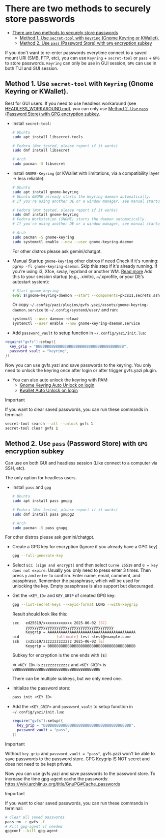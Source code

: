 # There are two methods to securely store passwords

<!--toc:start-->

- [There are two methods to securely store passwords](#there-are-two-methods-to-securely-store-passwords)
  - [Method 1. Use `secret-tool` with `Keyring` (Gnome Keyring or KWallet).](#method-1-use-secret-tool-with-keyring-gnome-keyring-or-kwallet)
  - [Method 2. Use `pass` (Password Store) with `GPG` encryption subkey](#method-2-use-pass-password-store-with-gpg-encryption-subkey)
  <!--toc:end-->

If you don't want to re-enter passwords everytime connect to a saved mount URI (SMB, FTP, etc), you can use `Keyring` + `secret-tool` or `pass` + `GPG` to store passwords. `Keyring` can only be use in GUI session, `GPG` can use in both TUI and GUI session.

## Method 1. Use `secret-tool` with `Keyring` (Gnome Keyring or KWallet).

Best for GUI users.
If you need to use headless workaround (see [HEADLESS_WORKAROUND.md](./HEADLESS_WORKAROUND.md)), you can only use [Method 2. Use `pass` (Password Store) with GPG encryption subkey](#2-use-pass-password-store-with-gpg-encryption-subkey).

- Install `secret-tool`:

  ```sh
  # Ubuntu
  sudo apt install libsecret-tools

  # Fedora (Not tested, please report if it works)
  sudo dnf install libsecret

  # Arch
  sudo pacman -S libsecret
  ```

- Install `GNOME-Keyring` (or KWallet with limitations, via a compatibility layer -> less reliable):

  ```sh
  # Ubuntu
  sudo apt install gnome-keyring
  # Ubuntu GNOME already starts the keyring daemon automatically.
  # If you're using another DE or a window manager, see manual startup notes below.

  # Fedora (Not tested, please report if it works)
  sudo dnf install gnome-keyring
  # Fedora Workstation (GNOME) starts the daemon automatically.
  # If you're using another DE or a window manager, see manual startup notes below.

  # Arch
  sudo pacman -S gnome-keyring
  sudo systemctl enable --now --user gnome-keyring-daemon
  ```

  For other distros please ask gemini/chatgpt.

- Manual Startup `gnome-keyring` other distros if need
  Check if it's running: `pgrep -fl gnome-keyring-daemon`. Skip this step if it's already running.
  If you're using i3, Xfce, sway, hyprland or another WM. [Read more](<https://wiki.archlinux.org/title/GNOME/Keyring#Using_gnome-keyring-daemon_outside_desktop_environments_(KDE,_GNOME,_XFCE,_...)>)
  Add this to your session startup (e.g., .xinitrc, ~/.xprofile, or your DE’s autostart system):

  ```sh
  # Start gnome-keyring
  eval $(gnome-keyring-daemon --start --components=pkcs11,secrets,ssh)
  ```

  Or copy `~/.config/yazi/plugins/gvfs.yazi/assets/gnome-keyring-daemon.service` to `~/.config/systemd/user/` and run:

  ```bash
  systemctl --user daemon-reload
  systemctl --user enable --now gnome-keyring-daemon.service
  ```

- Add `password_vault` to setup function in `~/.config/yazi/init.lua`:

```lua
require("gvfs"):setup({
  key_grip = "BBBBBBBBBBBBBBBBBBBBBBBBBBBBBBBBBBBBBBBB",
  password_vault = "keyring",
})
```

Now you can use gvfs.yazi and save passwords to the keyring. You only need to unlock the keyring once after login or after trigger gvfs.yazi plugin.

- You can also auto unlock the keyring with PAM:
  - [Gnome Keyring Auto Unlock on login](https://wiki.archlinux.org/title/GNOME/Keyring#Using_the_keyring)
  - [Kwallet Auto Unlock on login](https://wiki.archlinux.org/title/KDE_Wallet#Unlock_KDE_Wallet_automatically_on_login)

> [!IMPORTANT]
> If you want to clear saved passwords, you can run these commands in terminal:

```bash
secret-tool search --all --unlock gvfs 1
secret-tool clear gvfs 1
```

## Method 2. Use `pass` (Password Store) with `GPG` encryption subkey

Can use on both GUI and headless session (Like connect to a computer via SSH, etc).

The only option for headless users.

- Install `pass` and `gpg`

  ```bash
  # Ubuntu
  sudo apt install pass gnupg

  # Fedora (Not tested, please report if it works)
  sudo dnf install pass gnupg2

  # Arch
  sudo pacman -S pass gnupg
  ```

For other distros please ask gemini/chatgpt.

- Create a GPG key for encryption (Ignore if you already have a GPG key)

  ```bash
  gpg --full-generate-key
  ```

- Select `ECC (sign and encrypt)` and then select `Curve 25519` and `0 = key does not expire`. Usually you only need to press enter 3 times.
  Then press `y` and `enter` to confirm. Enter name, email, comment, and passphrase. Remember the passphrase, which will be used for unlocking the key. Empty passphrase is also support but discouraged.

- Get the `<KEY_ID>` and `KEY_GRIP` of created GPG key:

  ```bash
  gpg --list-secret-keys --keyid-format LONG --with-keygrip
  ```

  Result should look like this:

  ```bash
  sec   ed25519/xxxxxxxxxxxxx 2025-06-02 [SC]
        yyyyyyyyyyyyyyyyyyyyyyyyyyyyyyyyyyyyyyyy
        Keygrip = AAAAAAAAAAAAAAAAAAAAAAAAAAAAAAAAAAAAAAAA
  uid                 [ultimate] test <test@example.com>
  ssb   cv25519/zzzzzzzzzzzzz 2025-06-02 [E]
        Keygrip = BBBBBBBBBBBBBBBBBBBBBBBBBBBBBBBBBBBBBBBB
  ```

  Subkey for encryption is the one ends with `[E]`

  => `<KEY_ID>` is `zzzzzzzzzzzzz` and `<KEY_GRIP>` is `BBBBBBBBBBBBBBBBBBBBBBBBBBBBBBBBBBBBBBBB`

  There can be multiple subkeys, but we only need one.

- Initialize the password store:

  ```bash
  pass init <KEY_ID>
  ```

- Add the `<KEY_GRIP>` and `password_vault` to setup function in `~/.config/yazi/init.lua`:

  ```lua
  require("gvfs"):setup({
    key_grip = "BBBBBBBBBBBBBBBBBBBBBBBBBBBBBBBBBBBBBBBB",
    password_vault = "pass",
  })
  ```

> [!IMPORTANT]
> Without `key_grip` and `password_vault = "pass"`, gvfs.yazi won't be able to save passwords to the password store.
> GPG Keygrip IS NOT secret and does not need to be kept private.

Now you can use gvfs.yazi and save passwords to the password store.
To increase the time gpg-agent cache the passwords: https://wiki.archlinux.org/title/GnuPG#Cache_passwords

> [!IMPORTANT]
> If you want to clear saved passwords, you can run these commands in terminal:

```bash
# Clear all saved passwords
pass rm -r gvfs -f
# Kill gpg-agent if needed
gpgconf --kill gpg-agent
```

